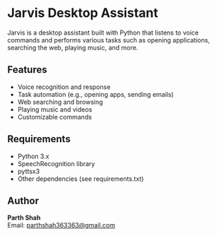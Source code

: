 # Jarvis Desktop Assistant

Jarvis is a desktop assistant built with Python that listens to voice commands and performs various tasks such as opening applications, searching the web, playing music, and more.

## Features

- Voice recognition and response
- Task automation (e.g., opening apps, sending emails)
- Web searching and browsing
- Playing music and videos
- Customizable commands

## Requirements

- Python 3.x
- SpeechRecognition library
- pyttsx3
- Other dependencies (see requirements.txt)

## Author

**Parth Shah**  
Email: parthshah363363@gmail.com 
